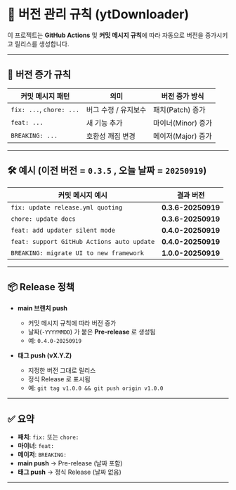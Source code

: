 # 📌 버전 관리 규칙 (ytDownloader)

이 프로젝트는 **GitHub Actions** 및 **커밋 메시지 규칙**에 따라 자동으로 버전을 증가시키고 릴리스를 생성합니다.

---

## 🚀 버전 증가 규칙

| 커밋 메시지 패턴        | 의미              | 버전 증가 방식 |
|--------------------------|-------------------|----------------|
| `fix: ...`, `chore: ...` | 버그 수정 / 유지보수 | 패치(Patch) 증가 |
| `feat: ...`              | 새 기능 추가        | 마이너(Minor) 증가 |
| `BREAKING: ...`          | 호환성 깨짐 변경     | 메이저(Major) 증가 |

---

## 🛠 예시 (이전 버전 = `0.3.5` , 오늘 날짜 = `20250919`)

| 커밋 메시지 예시                           | 결과 버전             |
|--------------------------------------------|-----------------------|
| `fix: update release.yml quoting`          | **0.3.6-20250919**    |
| `chore: update docs`                       | **0.3.6-20250919**    |
| `feat: add updater silent mode`            | **0.4.0-20250919**    |
| `feat: support GitHub Actions auto update` | **0.4.0-20250919**    |
| `BREAKING: migrate UI to new framework`    | **1.0.0-20250919**    |

---

## 📦 Release 정책

- **main 브랜치 push**
  - 커밋 메시지 규칙에 따라 버전 증가
  - 날짜(`-YYYYMMDD`) 가 붙은 **Pre-release** 로 생성됨  
  - 예: `0.4.0-20250919`

- **태그 push (vX.Y.Z)**
  - 지정한 버전 그대로 릴리스
  - 정식 Release 로 표시됨  
  - 예: `git tag v1.0.0 && git push origin v1.0.0`

---

## ✅ 요약

- **패치**: `fix:` 또는 `chore:`  
- **마이너**: `feat:`  
- **메이저**: `BREAKING:`  
- **main push** → Pre-release (날짜 포함)  
- **태그 push** → 정식 Release (날짜 없음)  

---
